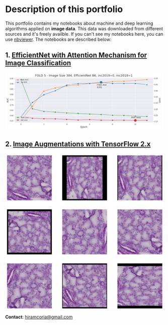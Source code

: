 # Description of this portfolio

This portfolio contains my notebooks about machine and deep learning algorithms applied on **image data**. This data was downloaded from different sources and it's freely availble. If you can't see my notebooks here, you can use [nbviewer](https://nbviewer.org/). The notebooks are described below: 

## 1.  [EfficientNet with Attention Mechanism for Image Classification](notebooks/melanoma-efficientnetb6-with-attention-mechanism.ipynb) 

![eff](img/efficientnet.png)  

## 2. [Image Augmentations with TensorFlow 2.x](notebooks/hubmap-keras-augmentation-layers.ipynb)



![aug](img/augmentations_CV.png)



**Contact**: hiramcoria@gmail.com